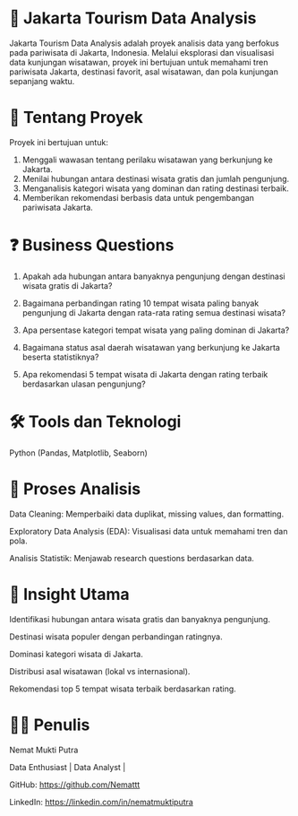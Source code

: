 # **🌆 Jakarta Tourism Data Analysis**
Jakarta Tourism Data Analysis adalah proyek analisis data yang berfokus pada pariwisata di Jakarta, Indonesia.
Melalui eksplorasi dan visualisasi data kunjungan wisatawan, proyek ini bertujuan untuk memahami tren pariwisata Jakarta, destinasi favorit, asal wisatawan, dan pola kunjungan sepanjang waktu.


# **🧩 Tentang Proyek**
Proyek ini bertujuan untuk:
1. Menggali wawasan tentang perilaku wisatawan yang berkunjung ke Jakarta.
2. Menilai hubungan antara destinasi wisata gratis dan jumlah pengunjung.
3. Menganalisis kategori wisata yang dominan dan rating destinasi terbaik.
4. Memberikan rekomendasi berbasis data untuk pengembangan pariwisata Jakarta.

# **❓ Business Questions**
1. Apakah ada hubungan antara banyaknya pengunjung dengan destinasi wisata gratis di Jakarta?

2. Bagaimana perbandingan rating 10 tempat wisata paling banyak pengunjung di Jakarta dengan rata-rata rating semua destinasi wisata?

3. Apa persentase kategori tempat wisata yang paling dominan di Jakarta?

4. Bagaimana status asal daerah wisatawan yang berkunjung ke Jakarta beserta statistiknya?

5. Apa rekomendasi 5 tempat wisata di Jakarta dengan rating terbaik berdasarkan ulasan pengunjung?


# **🛠️ Tools dan Teknologi**
Python (Pandas, Matplotlib, Seaborn)

# **🔎 Proses Analisis**
Data Cleaning: Memperbaiki data duplikat, missing values, dan formatting.

Exploratory Data Analysis (EDA): Visualisasi data untuk memahami tren dan pola.

Analisis Statistik: Menjawab research questions berdasarkan data.


# **🚀 Insight Utama**
Identifikasi hubungan antara wisata gratis dan banyaknya pengunjung.

Destinasi wisata populer dengan perbandingan ratingnya.

Dominasi kategori wisata di Jakarta.

Distribusi asal wisatawan (lokal vs internasional).

Rekomendasi top 5 tempat wisata terbaik berdasarkan rating.

# **👨‍💻 Penulis**
Nemat Mukti Putra 

Data Enthusiast | Data Analyst |

GitHub: https://github.com/Nemattt

LinkedIn: https://linkedin.com/in/nematmuktiputra
